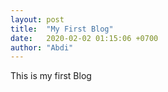 ```yaml
---
layout: post
title:  "My First Blog"
date:   2020-02-02 01:15:06 +0700
author: "Abdi"
---
```

This is my first Blog